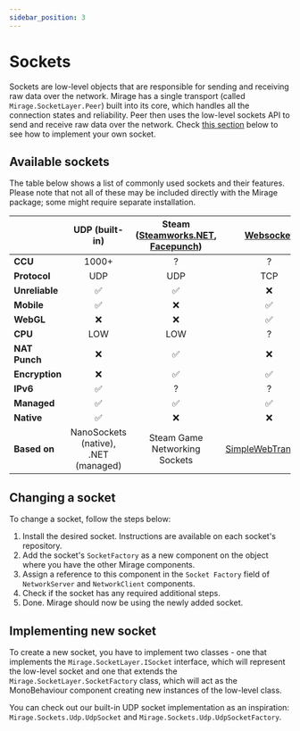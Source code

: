 ```yaml
---
sidebar_position: 3
---
```


# Sockets
Sockets are low-level objects that are responsible for sending and receiving raw data over the network. 
Mirage has a single transport (called `Mirage.SocketLayer.Peer`) built into its core, which handles all the connection 
states and reliability. Peer then uses the low-level sockets API to send and receive raw data over the network. 
Check [this section](#implementing-new-socket) below to see how to implement your own socket.

## Available sockets
The table below shows a list of commonly used sockets and their features. Please note that not all of these may be included directly with the Mirage package; some might require separate installation.

| | UDP (built-in) | Steam ([Steamworks.NET](https://github.com/MirageNet/FizzySteamyMirror), [Facepunch](https://github.com/MirageNet/SteamyFaceNG)) | [Websocket](https://github.com/James-Frowen/SimpleWebSocket)            | 
| - | :-: | :-: | :-: |
| **CCU** | 1000+ | ? | ? |
| **Protocol** | UDP | UDP | TCP |
| **Unreliable** | :white_check_mark: | :white_check_mark: | :x: |
| **Mobile**     | :white_check_mark: | :x: | :white_check_mark: |
| **WebGL**      | :x: | :x: | :white_check_mark: |
| **CPU**        | LOW | LOW | ? |
| **NAT Punch**  | :x: | :white_check_mark: | :x: |
| **Encryption** | :x: | :white_check_mark: | :white_check_mark: |
| **IPv6**       | :white_check_mark: | ? | ? |
| **Managed**    | :white_check_mark: | :white_check_mark: | :white_check_mark: |
| **Native**     | :white_check_mark: | :x: | :x: |
| **Based on**   | NanoSockets (native), .NET (managed) | Steam Game Networking Sockets                                                                                                      | [SimpleWebTransport](https://github.com/James-Frowen/SimpleWebTransport) |

## Changing a socket
To change a socket, follow the steps below:
1. Install the desired socket. Instructions are available on each socket's repository.
2. Add the socket's `SocketFactory` as a new component on the object where you have the other Mirage components.
3. Assign a reference to this component in the `Socket Factory` field of `NetworkServer` and `NetworkClient` components.
4. Check if the socket has any required additional steps.
5. Done. Mirage should now be using the newly added socket.

## Implementing new socket
To create a new socket, you have to implement two classes - one that implements the `Mirage.SocketLayer.ISocket`
 interface, which will represent the low-level socket and one that extends the `Mirage.SocketLayer.SocketFactory` 
 class, which will act as the MonoBehaviour component creating new instances of the low-level class.

You can check out our built-in UDP socket implementation as an inspiration: `Mirage.Sockets.Udp.UdpSocket` and 
`Mirage.Sockets.Udp.UdpSocketFactory`.